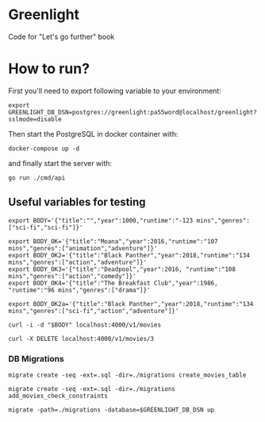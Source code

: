 # Greenlight

Code for "Let's go further" book

# How to run?

First you'll need to export following variable to your environment:

```
export GREENLIGHT_DB_DSN=postgres://greenlight:pa55word@localhost/greenlight?sslmode=disable
```

Then start the PostgreSQL in docker container with:

```
docker-compose up -d
```

and finally start the server with:

```
go run ./cmd/api
```

## Useful variables for testing

```
export BODY='{"title":"","year":1000,"runtime":"-123 mins","genres":["sci-fi","sci-fi"]}'

export BODY_OK='{"title":"Moana","year":2016,"runtime":"107 mins","genres":["animation","adventure"]}'
export BODY_OK2='{"title":"Black Panther","year":2018,"runtime":"134 mins","genres":["action","adventure"]}'
export BODY_OK3='{"title":"Deadpool","year":2016, "runtime":"108 mins","genres":["action","comedy"]}'
export BODY_OK4='{"title":"The Breakfast Club","year":1986, "runtime":"96 mins","genres":["drama"]}'

export BODY_OK2a='{"title":"Black Panther","year":2018,"runtime":"134 mins","genres":["sci-fi","action","adventure"]}'

curl -i -d "$BODY" localhost:4000/v1/movies

curl -X DELETE localhost:4000/v1/movies/3
```

### DB Migrations

```
migrate create -seq -ext=.sql -dir=./migrations create_movies_table

migrate create -seq -ext=.sql -dir=./migrations add_movies_check_constraints

migrate -path=./migrations -database=$GREENLIGHT_DB_DSN up
```
